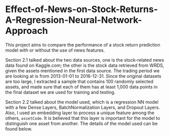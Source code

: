 # Effect-of-News-on-Stock-Returns-A-Regression-Neural-Network-Approach

This project aims to compare the performance of a stock return prediction model with or without the use of news features.

Section 2.1 talked about the two data sources, one is the stock-related news data found on Kaggle.com; the other is the stock data retrieved from WRDS, given the assets mentioned in the first data source. The trading period we are looking at is from 2013-01-01 to 2016-12-31. Since the original datasets are too large, I extracted a sample that contains 100 randomly selected assets, and made sure that each of them has at least 1,000 data points in the final dataset we are used for training and testing.

Section 2.2 talked about the model used, which is a regression NN model with a few Dense Layers, BatchNormalization Layers, and Dropout Layers. Also, I used an embedding layer to process a unique feature among the others, `assetCode`. It is believed that this layer is important for the model to distinguish one asset from another. The details of the model used can be found below.
